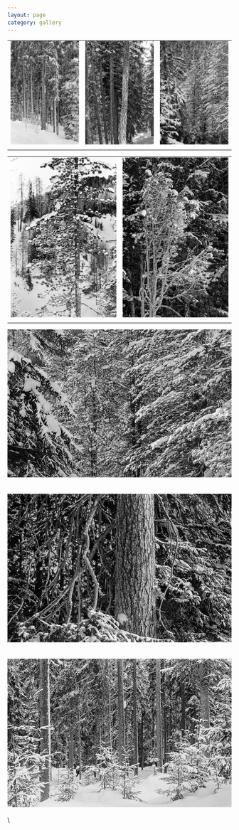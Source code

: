 ```yaml
---
layout: page
category: gallery
---
```



||||
|:------------------------:|:------------------------:|:------------------------:|
|![](/figures/Image-1.jpg) | ![](/figures/Image-3.jpg)|![](/figures/Image-5.jpg)|
||||

|||
|:------------------------:|:------------------------:|
|![](/figures/Image-2.jpg) | ![](/figures/Image-4.jpg)|
|||

![](/figures/Image-6.jpg)
\
\
\
![](/figures/Image-7.jpg)
\
\
\
![](/figures/Image-8.jpg)
\
\
\

